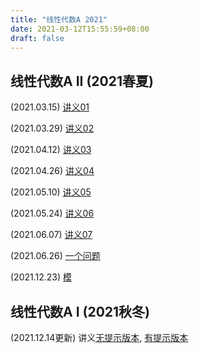 ```yaml
---
title: "线性代数A 2021"
date: 2021-03-12T15:55:59+08:00
draft: false
---
```


## 线性代数A II (2021春夏)

(2021.03.15) [讲义01](../Linear_Algebra_II/finished/01.pdf)

(2021.03.29) [讲义02](../Linear_Algebra_II/finished/02.pdf)

(2021.04.12) [讲义03](../Linear_Algebra_II/finished/03.pdf)

(2021.04.26) [讲义04](../Linear_Algebra_II/finished/04.pdf)

(2021.05.10) [讲义05](../Linear_Algebra_II/finished/05.pdf)

(2021.05.24) [讲义06](../Linear_Algebra_II/finished/06.pdf)

(2021.06.07) [讲义07](../Linear_Algebra_II/finished/07.pdf)

(2021.06.26) [一个问题](../Linear_Algebra_II/finished/other.pdf)

(2021.12.23) [模](../Linear_Algebra_II/finished/module.pdf)

## 线性代数A I (2021秋冬)

(2021.12.14更新) 讲义[无提示版本](../Linear_Algebra_I/finish/1213.pdf),
[有提示版本](../Linear_Algebra_I/finish/1213_answer.pdf)
